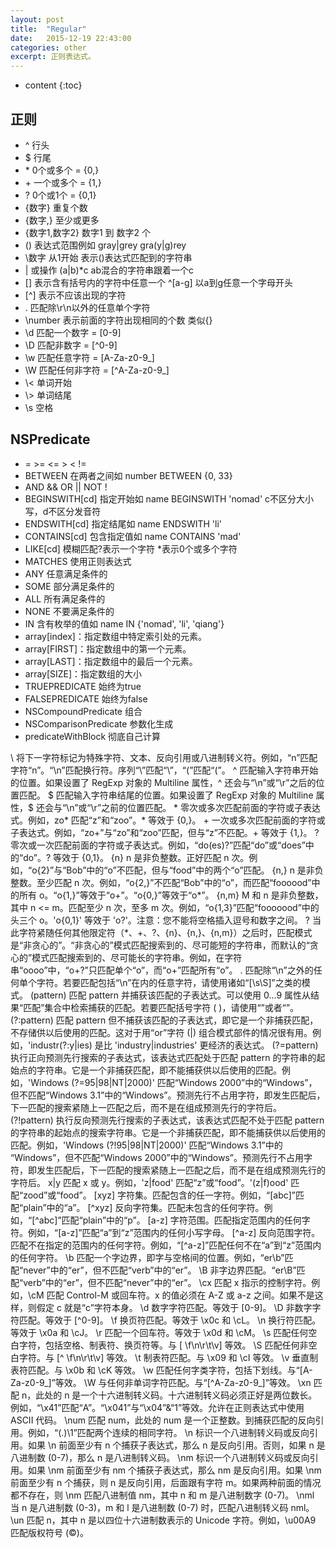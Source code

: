 ```yaml
---
layout: post
title:  "Regular"
date:   2015-12-19 22:43:00
categories: other
excerpt: 正则表达式。
---
```


* content
{:toc}

## 正则
- ^ 行头
- $ 行尾
- \* 0个或多个 = {0,}
- \+ 一个或多个 = {1,}
- ? 0个或1个 = {0,1}
- {数字} 重复个数 
- {数字,} 至少或更多
- {数字1,数字2} 数字1 到 数字2 个  
- () 表达式范围例如 gray\|grey gra(y\|g)rey  
- \\数字 从1开始 表示()表达式匹配到的字符串  
- \| 或操作 (a\|b)*c ab混合的字符串跟着一个c  
- [] 表示含有括号内的字符中任意一个 ^[a-g] 以a到g任意一个字母开头
- [^] 表示不应该出现的字符
- . 匹配除\r\n以外的任意单个字符
- \number 表示前面的字符出现相同的个数 类似{}
- \d 匹配一个数字 = [0-9]
- \D 匹配非数字 = [^0-9]
- \w 匹配任意字符 = [A-Za-z0-9_]
- \W 匹配任何非字符 = [^A-Za-z0-9_]
- \\< 单词开始
- \\> 单词结尾 
- \s 空格

## NSPredicate
- = >= <= > < !=
- BETWEEN 在两者之间如 number BETWEEN {0, 33}
- AND && OR || NOT !
- BEGINSWITH[cd] 指定开始如 name BEGINSWITH 'nomad' c不区分大小写，d不区分发音符
- ENDSWITH[cd] 指定结尾如   name ENDSWITH 'li'
- CONTAINS[cd] 包含指定值如 name CONTAINS 'mad'
- LIKE[cd] 模糊匹配?表示一个字符 *表示0个或多个字符
- MATCHES 使用正则表达式
- ANY 任意满足条件的
- SOME 部分满足条件的
- ALL 所有满足条件的
- NONE 不要满足条件的
- IN 含有枚举的值如 name IN {'nomad', 'li', 'qiang'}
- array[index]：指定数组中特定索引处的元素。
- array[FIRST]：指定数组中的第一个元素。
- array[LAST]：指定数组中的最后一个元素。
- array[SIZE]：指定数组的大小
- TRUEPREDICATE 始终为true
- FALSEPREDICATE 始终为false
- NSCompoundPredicate 组合
- NSComparisonPredicate 参数化生成
- predicateWithBlock 彻底自己计算

\ 将下一字符标记为特殊字符、文本、反向引用或八进制转义符。例如，“n”匹配字符“n”。“\n”匹配换行符。序列“\\”匹配“\”，“\(”匹配“(”。
^ 匹配输入字符串开始的位置。如果设置了 RegExp 对象的 Multiline 属性，^ 还会与“\n”或“\r”之后的位置匹配。
$ 匹配输入字符串结尾的位置。如果设置了 RegExp 对象的 Multiline 属性，$ 还会与“\n”或“\r”之前的位置匹配。
*
零次或多次匹配前面的字符或子表达式。例如，zo* 匹配“z”和“zoo”。* 等效于 {0,}。
+
一次或多次匹配前面的字符或子表达式。例如，“zo+”与“zo”和“zoo”匹配，但与“z”不匹配。+ 等效于 {1,}。
?
零次或一次匹配前面的字符或子表达式。例如，“do(es)?”匹配“do”或“does”中的“do”。? 等效于 {0,1}。
{n}
n 是非负整数。正好匹配 n 次。例如，“o{2}”与“Bob”中的“o”不匹配，但与“food”中的两个“o”匹配。
{n,}
n 是非负整数。至少匹配 n 次。例如，“o{2,}”不匹配“Bob”中的“o”，而匹配“foooood”中的所有 o。“o{1,}”等效于“o+”。“o{0,}”等效于“o*”。
{n,m}
M 和 n 是非负整数，其中 n <= m。匹配至少 n 次，至多 m 次。例如，“o{1,3}”匹配“fooooood”中的头三个 o。'o{0,1}' 等效于 'o?'。注意：您不能将空格插入逗号和数字之间。
?
当此字符紧随任何其他限定符（*、+、?、{n}、{n,}、{n,m}）之后时，匹配模式是“非贪心的”。“非贪心的”模式匹配搜索到的、尽可能短的字符串，而默认的“贪心的”模式匹配搜索到的、尽可能长的字符串。例如，在字符串“oooo”中，“o+?”只匹配单个“o”，而“o+”匹配所有“o”。
.
匹配除“\n”之外的任何单个字符。若要匹配包括“\n”在内的任意字符，请使用诸如“[\s\S]”之类的模式。
(pattern)
匹配 pattern 并捕获该匹配的子表达式。可以使用 $0…$9 属性从结果“匹配”集合中检索捕获的匹配。若要匹配括号字符 ( )，请使用“”或者“”。
(?:pattern)
匹配 pattern 但不捕获该匹配的子表达式，即它是一个非捕获匹配，不存储供以后使用的匹配。这对于用“or”字符 (|) 组合模式部件的情况很有用。例如，'industr(?:y|ies) 是比 'industry|industries' 更经济的表达式。
(?=pattern)
执行正向预测先行搜索的子表达式，该表达式匹配处于匹配 pattern 的字符串的起始点的字符串。它是一个非捕获匹配，即不能捕获供以后使用的匹配。例如，'Windows (?=95|98|NT|2000)' 匹配“Windows 2000”中的“Windows”，但不匹配“Windows 3.1”中的“Windows”。预测先行不占用字符，即发生匹配后，下一匹配的搜索紧随上一匹配之后，而不是在组成预测先行的字符后。
(?!pattern)
执行反向预测先行搜索的子表达式，该表达式匹配不处于匹配 pattern 的字符串的起始点的搜索字符串。它是一个非捕获匹配，即不能捕获供以后使用的匹配。例如，'Windows (?!95|98|NT|2000)' 匹配“Windows 3.1”中的 “Windows”，但不匹配“Windows 2000”中的“Windows”。预测先行不占用字符，即发生匹配后，下一匹配的搜索紧随上一匹配之后，而不是在组成预测先行的字符后。
x|y
匹配 x 或 y。例如，'z|food' 匹配“z”或“food”。'(z|f)ood' 匹配“zood”或“food”。
[xyz]
字符集。匹配包含的任一字符。例如，“[abc]”匹配“plain”中的“a”。
[^xyz]
反向字符集。匹配未包含的任何字符。例如，“[^abc]”匹配“plain”中的“p”。
[a-z]
字符范围。匹配指定范围内的任何字符。例如，“[a-z]”匹配“a”到“z”范围内的任何小写字母。
[^a-z]
反向范围字符。匹配不在指定的范围内的任何字符。例如，“[^a-z]”匹配任何不在“a”到“z”范围内的任何字符。
\b
匹配一个字边界，即字与空格间的位置。例如，“er\b”匹配“never”中的“er”，但不匹配“verb”中的“er”。
\B
非字边界匹配。“er\B”匹配“verb”中的“er”，但不匹配“never”中的“er”。
\cx
匹配 x 指示的控制字符。例如，\cM 匹配 Control-M 或回车符。x 的值必须在 A-Z 或 a-z 之间。如果不是这样，则假定 c 就是“c”字符本身。
\d
数字字符匹配。等效于 [0-9]。
\D
非数字字符匹配。等效于 [^0-9]。
\f
换页符匹配。等效于 \x0c 和 \cL。
\n
换行符匹配。等效于 \x0a 和 \cJ。
\r
匹配一个回车符。等效于 \x0d 和 \cM。
\s
匹配任何空白字符，包括空格、制表符、换页符等。与 [ \f\n\r\t\v] 等效。
\S
匹配任何非空白字符。与 [^ \f\n\r\t\v] 等效。
\t
制表符匹配。与 \x09 和 \cI 等效。
\v
垂直制表符匹配。与 \x0b 和 \cK 等效。
\w
匹配任何字类字符，包括下划线。与“[A-Za-z0-9_]”等效。
\W
与任何非单词字符匹配。与“[^A-Za-z0-9_]”等效。
\xn
匹配 n，此处的 n 是一个十六进制转义码。十六进制转义码必须正好是两位数长。例如，“\x41”匹配“A”。“\x041”与“\x04”&“1”等效。允许在正则表达式中使用 ASCII 代码。
\num
匹配 num，此处的 num 是一个正整数。到捕获匹配的反向引用。例如，“(.)\1”匹配两个连续的相同字符。
\n
标识一个八进制转义码或反向引用。如果 \n 前面至少有 n 个捕获子表达式，那么 n 是反向引用。否则，如果 n 是八进制数 (0-7)，那么 n 是八进制转义码。
\nm
标识一个八进制转义码或反向引用。如果 \nm 前面至少有 nm 个捕获子表达式，那么 nm 是反向引用。如果 \nm 前面至少有 n 个捕获，则 n 是反向引用，后面跟有字符 m。如果两种前面的情况都不存在，则 \nm 匹配八进制值 nm，其中 n 和 m 是八进制数字 (0-7)。
\nml
当 n 是八进制数 (0-3)，m 和 l 是八进制数 (0-7) 时，匹配八进制转义码 nml。
\un
匹配 n，其中 n 是以四位十六进制数表示的 Unicode 字符。例如，\u00A9 匹配版权符号 (©)。
